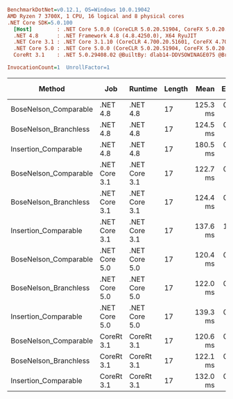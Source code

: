 ``` ini

BenchmarkDotNet=v0.12.1, OS=Windows 10.0.19042
AMD Ryzen 7 3700X, 1 CPU, 16 logical and 8 physical cores
.NET Core SDK=5.0.100
  [Host]        : .NET Core 5.0.0 (CoreCLR 5.0.20.51904, CoreFX 5.0.20.51904), X64 RyuJIT
  .NET 4.8      : .NET Framework 4.8 (4.8.4250.0), X64 RyuJIT
  .NET Core 3.1 : .NET Core 3.1.10 (CoreCLR 4.700.20.51601, CoreFX 4.700.20.51901), X64 RyuJIT
  .NET Core 5.0 : .NET Core 5.0.0 (CoreCLR 5.0.20.51904, CoreFX 5.0.20.51904), X64 RyuJIT
  CoreRt 3.1    : .NET 5.0.29408.02 @BuiltBy: dlab14-DDVSOWINAGE075 @Branch: master @Commit: 4ce1c21ac0d4d1a3b7f7a548214966f69ac9f199, X64 AOT

InvocationCount=1  UnrollFactor=1  

```
|                Method |           Job |       Runtime | Length |     Mean |   Error |  StdDev | Gen 0 | Gen 1 | Gen 2 | Allocated |
|---------------------- |-------------- |-------------- |------- |---------:|--------:|--------:|------:|------:|------:|----------:|
| BoseNelson_Comparable |      .NET 4.8 |      .NET 4.8 |     17 | 125.3 ms | 0.50 ms | 0.45 ms |     - |     - |     - |         - |
| BoseNelson_Branchless |      .NET 4.8 |      .NET 4.8 |     17 | 124.5 ms | 0.48 ms | 0.45 ms |     - |     - |     - |         - |
|  Insertion_Comparable |      .NET 4.8 |      .NET 4.8 |     17 | 180.5 ms | 0.42 ms | 0.40 ms |     - |     - |     - |         - |
| BoseNelson_Comparable | .NET Core 3.1 | .NET Core 3.1 |     17 | 122.7 ms | 0.21 ms | 0.16 ms |     - |     - |     - |         - |
| BoseNelson_Branchless | .NET Core 3.1 | .NET Core 3.1 |     17 | 124.4 ms | 0.57 ms | 0.51 ms |     - |     - |     - |         - |
|  Insertion_Comparable | .NET Core 3.1 | .NET Core 3.1 |     17 | 137.6 ms | 1.86 ms | 1.74 ms |     - |     - |     - |         - |
| BoseNelson_Comparable | .NET Core 5.0 | .NET Core 5.0 |     17 | 120.4 ms | 0.36 ms | 0.32 ms |     - |     - |     - |         - |
| BoseNelson_Branchless | .NET Core 5.0 | .NET Core 5.0 |     17 | 122.0 ms | 0.24 ms | 0.20 ms |     - |     - |     - |         - |
|  Insertion_Comparable | .NET Core 5.0 | .NET Core 5.0 |     17 | 139.3 ms | 0.62 ms | 0.58 ms |     - |     - |     - |         - |
| BoseNelson_Comparable |    CoreRt 3.1 |    CoreRt 3.1 |     17 | 120.6 ms | 0.29 ms | 0.26 ms |     - |     - |     - |         - |
| BoseNelson_Branchless |    CoreRt 3.1 |    CoreRt 3.1 |     17 | 122.1 ms | 0.24 ms | 0.20 ms |     - |     - |     - |         - |
|  Insertion_Comparable |    CoreRt 3.1 |    CoreRt 3.1 |     17 | 132.0 ms | 0.75 ms | 0.70 ms |     - |     - |     - |         - |
